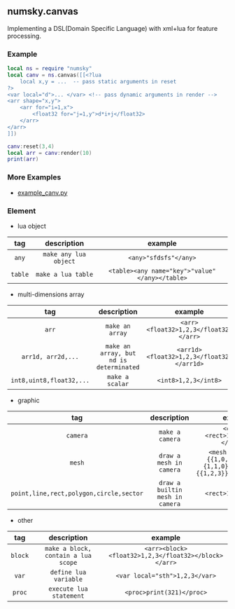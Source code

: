 
## numsky.canvas

Implementing a DSL(Domain Specific Language) with xml+lua for feature processing.


### Example

```lua
local ns = require "numsky"
local canv = ns.canvas([[<?lua
	local x,y = ...  -- pass static arguments in reset
?>
<var local="d">... </var> <!-- pass dynamic arguments in render -->
<arr shape="x,y">
	<arr for="i=1,x">
		<float32 for="j=1,y">d*i+j</float32>
	</arr>
</arr>
]])

canv:reset(3,4)
local arr = canv:render(10)
print(arr)
```

### More Examples

* [example_canv.py](../examples/example_canv.py)

### Element

* lua object

| **tag**           | **description**        | **example**     |
|:------------------:|:---------------:|:---------------------------:|
| ```any```          |```make any lua object```| ```<any>"sfdsfs"</any>```         |
| ```table```        |```make a lua table```| ```<table><any name="key">"value"</any></table>```         |

* multi-dimensions array

| **tag**                      | **description**                 | **example**     |
|:-----------------------------:|:------------------------:|:---------------------------:|
| ```arr```                     |```make an array```        | ```<arr><float32>1,2,3</float32></arr>```         |
| ```arr1d, arr2d,...```        |```make an array, but nd is determinated```| ```<arr1d><float32>1,2,3</float32></arr1d>```     |
| ```int8,uint8,float32,...```  |```make a scalar```  | ```<int8>1,2,3</int8>```         |

* graphic

| **tag**           | **description**         | **example**     |
|:------------------:|:----------------:|:---------------------------:|
| ```camera```          |```make a camera```| ```<camera><rect>1,2,3</rect></camera>```         |
| ```mesh```         |```draw a mesh in camera```| ```<mesh vertices="{{1,0,0},{0,1,0},{1,1,0}}" indices="{{1,2,3}}">1,2,3</mesh>```         |
| ```point,line,rect,polygon,circle,sector```         |```draw a builtin mesh in camera```| ```<rect>1,2,3</rect>``` |

* other

| **tag**                      | **description**                 | **example**     |
|:-----------------------------:|:------------------------:|:---------------------------:|
| ```block```                   |```make a block, contain a lua scope```        | ```<arr><block><float32>1,2,3</float32></block></arr>```         |
| ```var```        |```define lua variable```| ```<var local="sth">1,2,3</var>```     |
| ```proc```  |```execute lua statement```  | ```<proc>print(321)</proc>```         |
